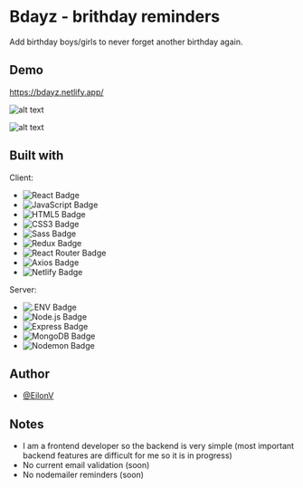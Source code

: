 
# Bdayz - brithday reminders

Add birthday boys/girls to never forget another birthday again.



## Demo

https://bdayz.netlify.app/

![alt text](https://i.ibb.co/T1HFz8t/twitter-card.png)

![alt text](https://i.ibb.co/JFq5Js3/og-image.png)
## Built with

Client:

- ![React Badge](https://img.shields.io/badge/React-61DAFB?logo=react&logoColor=000&style=flat)
- ![JavaScript Badge](https://img.shields.io/badge/JavaScript-F7DF1E?logo=javascript&logoColor=000&style=flat)
- ![HTML5 Badge](https://img.shields.io/badge/HTML5-E34F26?logo=html5&logoColor=fff&style=flat)
- ![CSS3 Badge](https://img.shields.io/badge/CSS3-1572B6?logo=css3&logoColor=fff&style=flat)
- ![Sass Badge](https://img.shields.io/badge/Sass-C69?logo=sass&logoColor=fff&style=flat)
- ![Redux Badge](https://img.shields.io/badge/Redux-764ABC?logo=redux&logoColor=fff&style=flat)
- ![React Router Badge](https://img.shields.io/badge/React%20Router-CA4245?logo=reactrouter&logoColor=fff&style=flat)
- ![Axios Badge](https://img.shields.io/badge/Axios-5A29E4?logo=axios&logoColor=fff&style=flat)
- ![Netlify Badge](https://img.shields.io/badge/Netlify-00C7B7?logo=netlify&logoColor=fff&style=flat)

Server: 

- ![.ENV Badge](https://img.shields.io/badge/.ENV-ECD53F?logo=dotenv&logoColor=000&style=flat)
- ![Node.js Badge](https://img.shields.io/badge/Node.js-393?logo=nodedotjs&logoColor=fff&style=flat)
- ![Express Badge](https://img.shields.io/badge/Express-000?logo=express&logoColor=fff&style=flat)
- ![MongoDB Badge](https://img.shields.io/badge/MongoDB-47A248?logo=mongodb&logoColor=fff&style=flat)
- ![Nodemon Badge](https://img.shields.io/badge/Nodemon-76D04B?logo=nodemon&logoColor=fff&style=flat)

## Author

- [@EilonV](https://www.github.com/eilonv)

## Notes

- I am a frontend developer so the backend is very simple (most important backend features are difficult for me so it is in progress)
- No current email validation (soon)
- No nodemailer reminders (soon)
